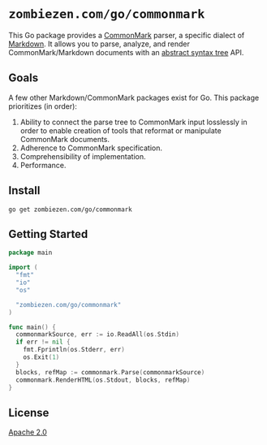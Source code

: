 # `zombiezen.com/go/commonmark`

This Go package provides a [CommonMark][] parser,
a specific dialect of [Markdown][].
It allows you to parse, analyze, and render CommonMark/Markdown documents
with an [abstract syntax tree][] API.

[abstract syntax tree]: https://en.wikipedia.org/wiki/Abstract_syntax_tree
[CommonMark]: https://commonmark.org/
[Markdown]: https://daringfireball.net/projects/markdown/

## Goals

A few other Markdown/CommonMark packages exist for Go.
This package prioritizes (in order):

1. Ability to connect the parse tree to CommonMark input losslessly
   in order to enable creation of tools that reformat or manipulate CommonMark documents.
2. Adherence to CommonMark specification.
3. Comprehensibility of implementation.
4. Performance.

## Install

```shell
go get zombiezen.com/go/commonmark
```

## Getting Started

```go
package main

import (
  "fmt"
  "io"
  "os"

  "zombiezen.com/go/commonmark"
)

func main() {
  commonmarkSource, err := io.ReadAll(os.Stdin)
  if err != nil {
    fmt.Fprintln(os.Stderr, err)
    os.Exit(1)
  }
  blocks, refMap := commonmark.Parse(commonmarkSource)
  commonmark.RenderHTML(os.Stdout, blocks, refMap)
}
```

## License

[Apache 2.0](LICENSE)
